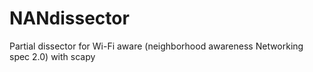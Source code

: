 # NANdissector
Partial dissector for Wi-Fi aware (neighborhood awareness Networking spec 2.0) with scapy
